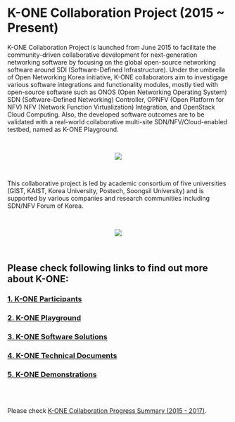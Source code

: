 # K-ONE Collaboration Project (2015 ~ Present)

K-ONE Collaboration Project is launched from June 2015 to facilitate the community-driven collaborative development for next-generation networking software by focusing on the global open-source networking software around SDI (Software-Defined Infrastructure). Under the umbrella of Open Networking Korea initiative, K-ONE collaborators aim to investigage various software integrations and functionality modules, mostly tied with open-source software such as ONOS (Open Networking Operating System) SDN (Software-Defined Networking) Controller, OPNFV (Open Platform for NFV) NFV (Network Function Virtualization) Integration, and OpenStack Cloud Computing. Also, the developed software outcomes are to be validated with a real-world collaborative multi-site SDN/NFV/Cloud-enabled testbed, named as K-ONE Playground.

<br />
<p align="center"> 
<img src="https://github.com/K-OpenNet/Main/blob/master/WWW/images/K-One_Collaboration.png">
</p>
<br />

This collaborative project is led by academic consortium of five universities (GIST, KAIST, Korea University, Postech, Soongsil University) and is supported by various companies and research communities including SDN/NFV Forum of Korea.

<br />
<p align="center"> 
<img src="https://github.com/K-OpenNet/Main/blob/master/WWW/images/Open_Collaboration.png">
</p>
<br />

## Please check following links to find out more about K-ONE: 

### [1. K-ONE Participants](https://github.com/K-OpenNet/K-ONE/wiki/K-ONE-Participants)
### [2. K-ONE Playground](https://github.com/K-OpenNet/K-ONE/wiki/K-ONE-Playground)
### [3. K-ONE Software Solutions](https://github.com/K-OpenNet/K-ONE/wiki/K-ONE-Software-Solutions)
### [4. K-ONE Technical Documents](https://github.com/K-OpenNet/K-ONE/wiki/K-ONE-Technical-Documents)
### [5. K-ONE Demonstrations](https://github.com/K-OpenNet/K-ONE/wiki/K-ONE-Demonstration)

<br />
<br />

Please check [K-ONE Collaboration Progress Summary (2015 - 2017)](https://github.com/K-OpenNet/K-ONE/blob/master/WWW/K-ONE-Progress-Report-v01.pdf).
